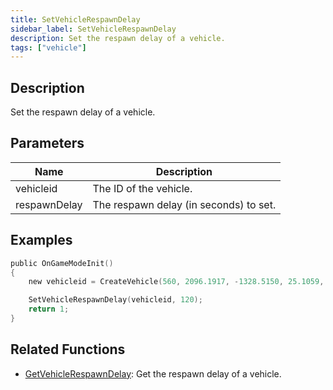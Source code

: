 ```yaml
---
title: SetVehicleRespawnDelay
sidebar_label: SetVehicleRespawnDelay
description: Set the respawn delay of a vehicle.
tags: ["vehicle"]
---
```


<VersionWarn version='omp v1.1.0.2612' />

## Description

Set the respawn delay of a vehicle.

## Parameters

| Name         | Description                            |
|--------------|----------------------------------------|
| vehicleid    | The ID of the vehicle.                 |
| respawnDelay | The respawn delay (in seconds) to set. |

## Examples

```c
public OnGameModeInit()
{
    new vehicleid = CreateVehicle(560, 2096.1917, -1328.5150, 25.1059, 0.0000, 1, 8, 60);

    SetVehicleRespawnDelay(vehicleid, 120);
    return 1;
}
```

## Related Functions

- [GetVehicleRespawnDelay](GetVehicleRespawnDelay): Get the respawn delay of a vehicle.
